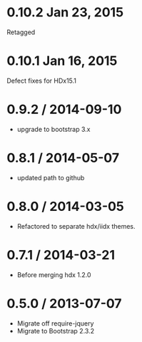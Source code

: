 0.10.2 Jan 23, 2015
==================
Retagged

0.10.1 Jan 16, 2015
==================
Defect fixes for HDx15.1

0.9.2 / 2014-09-10
==================
* upgrade to bootstrap 3.x

0.8.1 / 2014-05-07
==================
* updated path to github

0.8.0 / 2014-03-05
===================
* Refactored to separate hdx/iidx themes.

0.7.1 / 2014-03-21
==================
* Before merging hdx 1.2.0


0.5.0 / 2013-07-07
==================
* Migrate off require-jquery
* Migrate to Bootstrap 2.3.2


